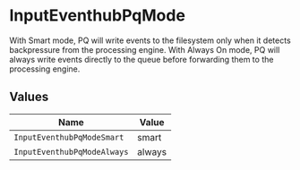 # InputEventhubPqMode

With Smart mode, PQ will write events to the filesystem only when it detects backpressure from the processing engine. With Always On mode, PQ will always write events directly to the queue before forwarding them to the processing engine.


## Values

| Name                        | Value                       |
| --------------------------- | --------------------------- |
| `InputEventhubPqModeSmart`  | smart                       |
| `InputEventhubPqModeAlways` | always                      |